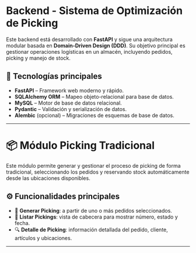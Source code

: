 # Backend - Sistema de Optimización de Picking

Este backend está desarrollado con **FastAPI** y sigue una arquitectura modular basada en **Domain-Driven Design (DDD)**. Su objetivo principal es gestionar operaciones logísticas en un almacén, incluyendo pedidos, picking y manejo de stock.

## 🧱 Tecnologías principales
- **FastAPI** – Framework web moderno y rápido.
- **SQLAlchemy ORM** – Mapeo objeto-relacional para base de datos.
- **MySQL** – Motor de base de datos relacional.
- **Pydantic** – Validación y serialización de datos.
- **Alembic** (opcional) – Migraciones de esquemas de base de datos.

---

# 📦 Módulo Picking Tradicional

Este módulo permite generar y gestionar el proceso de picking de forma tradicional, seleccionando los pedidos y reservando stock automáticamente desde las ubicaciones disponibles.

## ⚙️ Funcionalidades principales

- 🔁 **Generar Picking**: a partir de uno o más pedidos seleccionados.
- 📄 **Listar Pickings**: vista de cabecera para mostrar número, estado y fecha.
- 🔍 **Detalle de Picking**: información detallada del pedido, cliente, artículos y ubicaciones.

---

